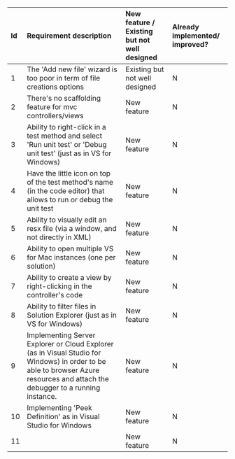 

| Id  | Requirement description | New feature / Existing but not well designed | Already implemented/ improved? |
|:----------|:----------|:----------|:----------|
| 1 | The 'Add new file' wizard is too poor in term of file creations options | Existing but not well designed | N |
| 2 | There's no scaffolding feature for mvc controllers/views | New feature | N |
| 3 | Ability to right-click in a test method and select 'Run unit test' or 'Debug unit test' (just as in VS for Windows) | New feature | N |
| 4 | Have the little icon on top of the test method's name (in the code editor) that allows to run or debug the unit test | New feature  | N |
| 5 | Ability to visually edit an resx file (via a window, and not directly in XML) | New feature | N |
| 6 | Ability to open multiple VS for Mac instances (one per solution) | New feature | N |
| 7 | Ability to create a view by right-clicking in the controller's code | New feature | N |
| 8 | Ability to filter files in Solution Explorer (just as in VS for Windows) | New feature | N |
| 9 | Implementing Server Explorer or Cloud Explorer (as in Visual Studio for Windows) in order to be able to browser Azure resources and attach the debugger to a running instance. | New feature | N |
| 10 | Implementing 'Peek Definition' as in Visual Studio for Windows  | New feature | N |
| 11 |  | New feature | N |
